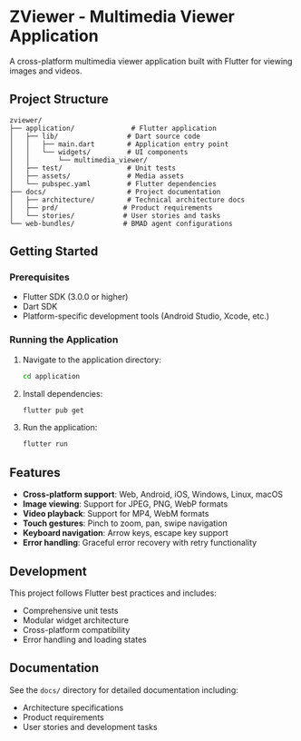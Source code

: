 # ZViewer - Multimedia Viewer Application

A cross-platform multimedia viewer application built with Flutter for viewing images and videos.

## Project Structure

```
zviewer/
├── application/              # Flutter application
│   ├── lib/                 # Dart source code
│   │   ├── main.dart        # Application entry point
│   │   └── widgets/         # UI components
│   │       └── multimedia_viewer/
│   ├── test/                # Unit tests
│   ├── assets/              # Media assets
│   └── pubspec.yaml         # Flutter dependencies
├── docs/                    # Project documentation
│   ├── architecture/        # Technical architecture docs
│   ├── prd/                # Product requirements
│   └── stories/            # User stories and tasks
└── web-bundles/            # BMAD agent configurations
```

## Getting Started

### Prerequisites
- Flutter SDK (3.0.0 or higher)
- Dart SDK
- Platform-specific development tools (Android Studio, Xcode, etc.)

### Running the Application

1. Navigate to the application directory:
   ```bash
   cd application
   ```

2. Install dependencies:
   ```bash
   flutter pub get
   ```

3. Run the application:
   ```bash
   flutter run
   ```

## Features

- **Cross-platform support**: Web, Android, iOS, Windows, Linux, macOS
- **Image viewing**: Support for JPEG, PNG, WebP formats
- **Video playback**: Support for MP4, WebM formats
- **Touch gestures**: Pinch to zoom, pan, swipe navigation
- **Keyboard navigation**: Arrow keys, escape key support
- **Error handling**: Graceful error recovery with retry functionality

## Development

This project follows Flutter best practices and includes:
- Comprehensive unit tests
- Modular widget architecture
- Cross-platform compatibility
- Error handling and loading states

## Documentation

See the `docs/` directory for detailed documentation including:
- Architecture specifications
- Product requirements
- User stories and development tasks